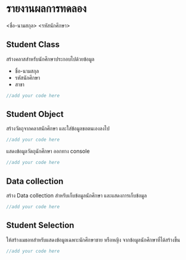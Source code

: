 # รายงานผลการทดลอง

<ชื่อ-นามสกุล> <รหัสนักศึกษา>

## Student Class

สร้างคลาสสำหรับนักศึกษาประกอบไปด้วยข้อมูล

- ชื่อ-นามสกุล
- รหัสนักศึกษา
- สาขา

```java
//add your code here
```

## Student Object

สร้างวัตถุจากคลาสนักศึกษา และใส่ข้อมูลขอตนเองลงไป

```java
//add your code here
```

แสดงข้อมูลวัตถุนักศึกษา ออกทาง console

```java
//add your code here
```

## Data collection

สร้าง Data collection สำหรับเก็บข้อมูลนักศึกษา และแสดงการเก็บข้อมูล

```java
//add your code here
```

## Student Selection

ให้สร้างเมธอทสำหรับแสดงข้อมูลเฉพาะนักศึกษาชาย หรือหญิง จากข้อมูลนักศึกษาที่ได้สร้างขึ้น

```java
//add your code here
```
